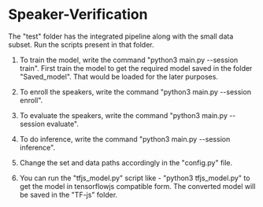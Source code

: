# Speaker-Verification

The "test" folder has the integrated pipeline along with the small data subset. Run the scripts present in that folder.

1. To train the model, write the command "python3 main.py --session train". First train the model to get the required model saved in the folder "Saved_model". That would be loaded for the later purposes.

2. To enroll the speakers, write the command "python3 main.py --session enroll".

3. To evaluate the speakers, write the command "python3 main.py --session evaluate".

4. To do inference, write the command "python3 main.py --session inference".

5. Change the set and data paths accordingly in the "config.py" file.

6. You can run the "tfjs_model.py" script like - "python3 tfjs_model.py" to get the model in tensorflowjs compatible form. The converted model will be saved in the "TF-js" folder.


